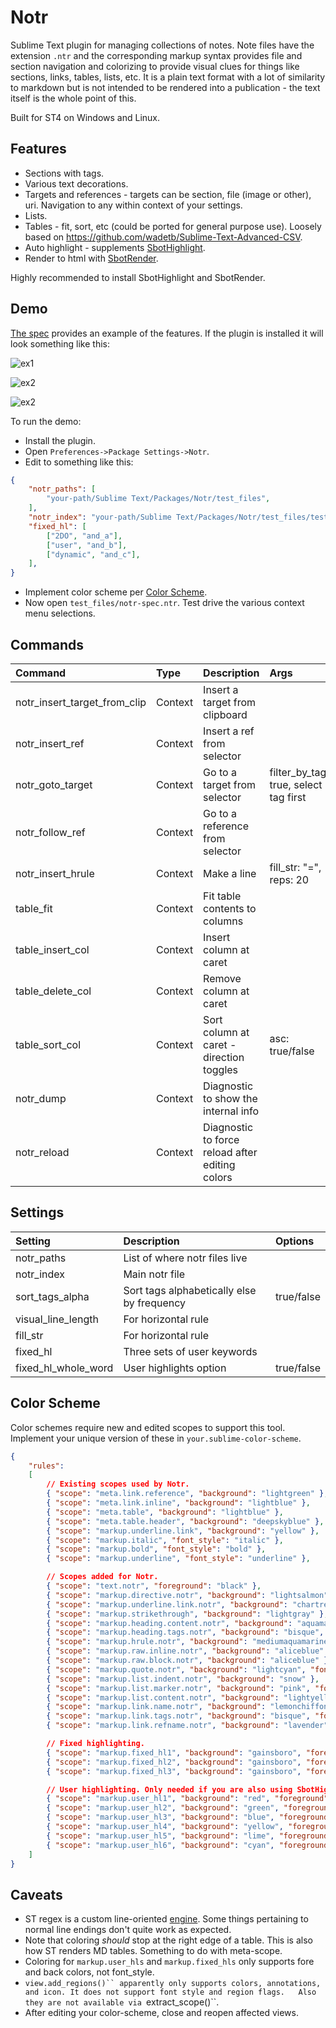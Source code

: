 # Notr

Sublime Text plugin for managing collections of notes. Note files have the extension `.ntr` and the corresponding markup syntax
provides file and section navigation and colorizing to provide visual clues for things like sections, links, tables, lists, etc.
It is a plain text format with a lot of similarity to markdown but is not intended to be rendered into a publication - the text
itself is the whole point of this.

Built for ST4 on Windows and Linux.

## Features

- Sections with tags.
- Various text decorations.
- Targets and references - targets can be section, file (image or other), uri. Navigation to any within context of your settings.
- Lists.
- Tables - fit, sort, etc (could be ported for general purpose use). Loosely based on https://github.com/wadetb/Sublime-Text-Advanced-CSV.
- Auto highlight - supplements [SbotHighlight](https://github.com/cepthomas/SbotHighlight).
- Render to html with [SbotRender](https://github.com/cepthomas/SbotRender).

Highly recommended to install SbotHighlight and SbotRender.

## Demo

[The spec](notr-spec.ntr) provides an example of the features. If the plugin is installed it will look
something like this:

![ex1](test_files/ex1.jpg)

![ex2](test_files/ex2.jpg)

![ex2](test_files/ex3.jpg)

To run the demo:
- Install the plugin.
- Open `Preferences->Package Settings->Notr`.
- Edit to something like this:
``` json
{
    "notr_paths": [
        "your-path/Sublime Text/Packages/Notr/test_files",
    ],
    "notr_index": "your-path/Sublime Text/Packages/Notr/test_files/test-index.ntr",
    "fixed_hl": [
        ["2DO", "and_a"],
        ["user", "and_b"],
        ["dynamic", "and_c"],
    ],
}
```
- Implement color scheme per [Color Scheme](#color-scheme).
- Now open `test_files/notr-spec.ntr`. Test drive the various context menu selections.


## Commands

| Command                        | Type     | Description                                       | Args                                  |
| :--------                      | :-----   | :-------                                          | :--------                             |
| notr_insert_target_from_clip   | Context  | Insert a target from clipboard                    |                                       |
| notr_insert_ref                | Context  | Insert a ref from selector                        |                                       |
| notr_goto_target               | Context  | Go to a target from selector                      | filter_by_tag: true, select tag first |
| notr_follow_ref                | Context  | Go to a reference from selector                   |                                       |
| notr_insert_hrule              | Context  | Make a line                                       | fill_str: "=", reps: 20               |
| table_fit                      | Context  | Fit table contents to columns                     |                                       |
| table_insert_col               | Context  | Insert column at caret                            |                                       |
| table_delete_col               | Context  | Remove column at caret                            |                                       |
| table_sort_col                 | Context  | Sort column at caret - direction toggles          | asc: true/false                       |
| notr_dump                      | Context  | Diagnostic to show the internal info              |                                       |
| notr_reload                    | Context  | Diagnostic to force reload after editing colors   |                                       |

## Settings

| Setting             | Description                                | Options                                    |
| :--------           | :-------                                   | :------                                    |
| notr_paths          | List of where notr files live              |                                            |
| notr_index          | Main notr file                             |                                            |
| sort_tags_alpha     | Sort tags alphabetically else by frequency | true/false                                 |
| visual_line_length  | For horizontal rule                        |                                            |
| fill_str            | For horizontal rule                        |                                            |
| fixed_hl            | Three sets of user keywords                |                                            |
| fixed_hl_whole_word | User highlights option                     | true/false                                 |

## Color Scheme

Color schemes require new and edited scopes to support this tool. Implement your unique version of these in `your.sublime-color-scheme`.

``` json
{
    "rules":
    [
        // Existing scopes used by Notr.
        { "scope": "meta.link.reference", "background": "lightgreen" },
        { "scope": "meta.link.inline", "background": "lightblue" },
        { "scope": "meta.table", "background": "lightblue" },
        { "scope": "meta.table.header", "background": "deepskyblue" },
        { "scope": "markup.underline.link", "background": "yellow" },
        { "scope": "markup.italic", "font_style": "italic" },
        { "scope": "markup.bold", "font_style": "bold" },
        { "scope": "markup.underline", "font_style": "underline" },

        // Scopes added for Notr.
        { "scope": "text.notr", "foreground": "black" },
        { "scope": "markup.directive.notr", "background": "lightsalmon" },
        { "scope": "markup.underline.link.notr", "background": "chartreuse" },
        { "scope": "markup.strikethrough", "background": "lightgray" },
        { "scope": "markup.heading.content.notr", "background": "aquamarine", "font_style": "bold" },
        { "scope": "markup.heading.tags.notr", "background": "bisque", "font_style": "italic" },
        { "scope": "markup.hrule.notr", "background": "mediumaquamarine" },
        { "scope": "markup.raw.inline.notr", "background": "aliceblue" },
        { "scope": "markup.raw.block.notr", "background": "aliceblue" },
        { "scope": "markup.quote.notr", "background": "lightcyan", "font_style": "italic" },
        { "scope": "markup.list.indent.notr", "background": "snow" },
        { "scope": "markup.list.marker.notr", "background": "pink", "font_style": "bold" },
        { "scope": "markup.list.content.notr", "background": "lightyellow" },
        { "scope": "markup.link.name.notr", "background": "lemonchiffon", "font_style": "italic" },
        { "scope": "markup.link.tags.notr", "background": "bisque", "font_style": "italic" },
        { "scope": "markup.link.refname.notr", "background": "lavender", "font_style": "bold" },

        // Fixed highlighting.
        { "scope": "markup.fixed_hl1", "background": "gainsboro", "foreground": "red" },
        { "scope": "markup.fixed_hl2", "background": "gainsboro", "foreground": "green" },
        { "scope": "markup.fixed_hl3", "background": "gainsboro", "foreground": "blue" },

        // User highlighting. Only needed if you are also using SbotHighlight.
        { "scope": "markup.user_hl1", "background": "red", "foreground": "white" },
        { "scope": "markup.user_hl2", "background": "green", "foreground": "white" },
        { "scope": "markup.user_hl3", "background": "blue", "foreground": "white" },
        { "scope": "markup.user_hl4", "background": "yellow", "foreground": "black" },
        { "scope": "markup.user_hl5", "background": "lime", "foreground": "black" },
        { "scope": "markup.user_hl6", "background": "cyan", "foreground": "black" },
    ]
}
```

## Caveats

- ST regex is a custom line-oriented [engine](https://www.sublimetext.com/docs/syntax.html). Some things pertaining to normal line endings don't quite work as expected.
- Note that coloring *should* stop at the right edge of a table. This is also how ST renders MD tables. Something to do with meta-scope.
- Coloring for `markup.user_hls` and `markup.fixed_hls` only supports fore and back colors, not font_style.
- `view.add_regions()`` apparently only supports colors, annotations, and icon. It does not support font style and region flags.   Also they are not available via `extract_scope()``.
- After editing your color-scheme, close and reopen affected views.
